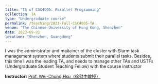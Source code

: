 ```yaml
---
title: "TA of CSC4005: Parallel Programming"
collection: TA
type: "Undergraduate course"
permalink: /teaching/2023-Fall-CSC4005-TA
venue: "The Chinese University of Hong Kong, Shenzhen"
date: 2023-09-01
location: "Shenzhen, Guangdong"
---
```


I was the administrator and maitainer of the cluster with Slurm task management system where students submit their parallel tasks. Besides, this time I was the leading TA, and needs to manage other TAs and USTFs (Undergraduate Student Teaching Fellow) with the course instructor

**Instructor:** [Prof. Wei-Chung Hsu（徐慰中教授）](https://www.csie.ntu.edu.tw/~hsuwc/index.html)